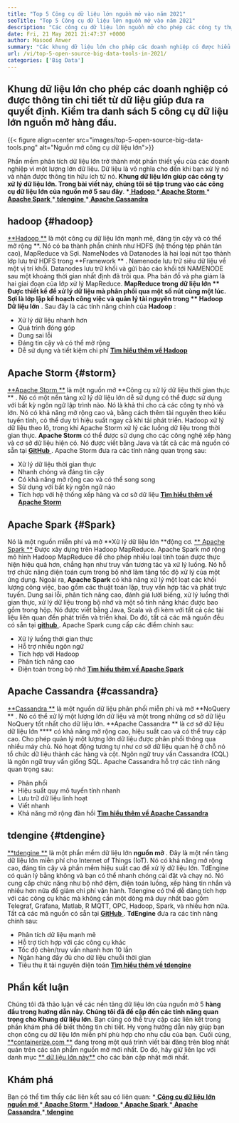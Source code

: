 ```yaml
---
title: "Top 5 Công cụ dữ liệu lớn nguồn mở vào năm 2021" 
seoTitle: "Top 5 Công cụ dữ liệu lớn nguồn mở vào năm 2021" 
description: "Các công cụ dữ liệu lớn nguồn mở cho phép các công ty thực hiện xử lý dữ liệu quy mô lớn một cách nhanh chóng. Hướng dẫn này sẽ giúp bạn chọn khung dữ liệu lớn phù hợp." 
date: Fri, 21 May 2021 21:47:37 +0000
author: Masood Anwer
summary: "Các khung dữ liệu lớn cho phép các doanh nghiệp có được hiểu biết sâu sắc từ dữ liệu giúp đưa ra quyết định. Kiểm tra danh sách 5 công cụ dữ liệu lớn nguồn mở hàng đầu." 
url: /vi/top-5-open-source-big-data-tools-in-2021/
categories: ['Big Data']
---
```


## Khung dữ liệu lớn cho phép các doanh nghiệp có được thông tin chi tiết từ dữ liệu giúp đưa ra quyết định. Kiểm tra danh sách 5 công cụ dữ liệu lớn nguồn mở hàng đầu.

{{< figure align=center src="images/top-5-open-source-big-data-tools.png" alt="Nguồn mở công cụ dữ liệu lớn">}}

Phần mềm phân tích dữ liệu lớn trở thành một phần thiết yếu của các doanh nghiệp vì một lượng lớn dữ liệu. Dữ liệu là vô nghĩa cho đến khi bạn xử lý nó và nhận được thông tin hữu ích từ nó. **Khung dữ liệu lớn  **giúp các công ty xử lý dữ liệu lớn. Trong bài viết này, chúng tôi sẽ tập trung vào các công cụ dữ liệu lớn của nguồn mở 5**   sau đây**.
  *[ **Hadoop** ][1]
  *[ **Apache Storm** ][2]
  *[ **Apache Spark** ][3]
  *[ **tdengine** ][4]
  *[ **Apache Cassandra** ][5]

## hadoop   {#hadoop}
[**Hadoop **][6] là một công cụ dữ liệu lớn mạnh mẽ, đáng tin cậy và có thể mở rộng **. Nó có ba thành phần chính như HDFS (hệ thống tệp phân tán cao), MapReduce và Sợi. NameNodes và Datanodes là hai loại nút tạo thành lớp lưu trữ HDFS trong  **Framework ** . Namenode lưu trữ siêu dữ liệu về một vị trí khối. Datanodes lưu trữ khối và gửi báo cáo khối tới NAMENODE sau một khoảng thời gian nhất định đã trôi qua. Pha bản đồ và pha giảm là hai giai đoạn của lớp xử lý MapReduce.  **MapReduce trong dữ liệu lớn **  Được thiết kế để xử lý dữ liệu mà phân phối qua một số nút cùng một lúc. Sợi là lớp lập kế hoạch công việc và quản lý tài nguyên trong ** Hadoop Dữ liệu lớn** .
Sau đây là các tính năng chính của  **Hadoop** :
  * Xử lý dữ liệu nhanh hơn
  * Quá trình đóng góp
  * Dung sai lỗi
  * Đáng tin cậy và có thể mở rộng
  * Dễ sử dụng và tiết kiệm chi phí
[ **Tìm hiểu thêm về Hadoop** ][7]

## Apache Storm   {#storm}
[**Apache Storm **][8] là một nguồn mở  **Công cụ xử lý dữ liệu thời gian thực ** . Nó có một nền tảng xử lý dữ liệu lớn dễ sử dụng có thể được sử dụng với bất kỳ ngôn ngữ lập trình nào. Nó là khả thi cho cả các công ty nhỏ và lớn. Nó có khả năng mở rộng cao và, bằng cách thêm tài nguyên theo kiểu tuyến tính, có thể duy trì hiệu suất ngay cả khi tải phát triển. Hadoop xử lý dữ liệu theo lô, trong khi Apache Storm xử lý các luồng dữ liệu trong thời gian thực.  **Apache Storm**   có thể được sử dụng cho các công nghệ xếp hàng và cơ sở dữ liệu hiện có. Nó được viết bằng Java và tất cả các mã nguồn có sẵn tại [ **GitHub** ][9].
Apache Storm đưa ra các tính năng quan trọng sau:
  * Xử lý dữ liệu thời gian thực
  * Nhanh chóng và đáng tin cậy
  * Có khả năng mở rộng cao và có thể song song
  * Sử dụng với bất kỳ ngôn ngữ nào
  * Tích hợp với hệ thống xếp hàng và cơ sở dữ liệu
[ **Tìm hiểu thêm về Apache Storm** ][10]

## Apache Spark   {#Spark}
Nó là một nguồn miễn phí và mở **Xử lý dữ liệu lớn  **động cơ. [**  Apache Spark **][11] Được xây dựng trên Hadoop MapReduce. Apache Spark mở rộng mô hình Hadoop MapReduce để cho phép nhiều loại tính toán được thực hiện hiệu quả hơn, chẳng hạn như truy vấn tương tác và xử lý luồng. Nó hỗ trợ chức năng điện toán cụm trong bộ nhớ làm tăng tốc độ xử lý của một ứng dụng. Ngoài ra,  **Apache Spark**   có khả năng xử lý một loạt các khối lượng công việc, bao gồm các thuật toán lặp, truy vấn hợp tác và phát trực tuyến. Dung sai lỗi, phân tích nâng cao, đánh giá lười biếng, xử lý luồng thời gian thực, xử lý dữ liệu trong bộ nhớ và một số tính năng khác được bao gồm trong hộp. Nó được viết bằng Java, Scala và đi kèm với tất cả các tài liệu liên quan đến phát triển và triển khai. Do đó, tất cả các mã nguồn đều có sẵn tại [ **github** ][12].
Apache Spark cung cấp các điểm chính sau:
  * Xử lý luồng thời gian thực
  * Hỗ trợ nhiều ngôn ngữ
  * Tích hợp với Hadoop
  * Phân tích nâng cao
  * Điện toán trong bộ nhớ
[ **Tìm hiểu thêm về Apache Spark** ][13]

## Apache Cassandra   {#cassandra}
[**Cassandra **][14] là một nguồn dữ liệu phân phối miễn phí và mở  **NoQuery ** . Nó có thể xử lý một lượng lớn dữ liệu và một trong những cơ sở dữ liệu NoQuery tốt nhất cho dữ liệu lớn.  **Apache Cassandra **  là cơ sở dữ liệu dữ liệu lớn ****  có khả năng mở rộng cao, hiệu suất cao và có thể truy cập cao. Cho phép quản lý một lượng lớn dữ liệu được phân phối thông qua nhiều máy chủ. Nó hoạt động tương tự như cơ sở dữ liệu quan hệ ở chỗ nó tổ chức dữ liệu thành các hàng và cột. Ngôn ngữ truy vấn Cassandra (CQL) là ngôn ngữ truy vấn giống SQL.
Apache Cassandra hỗ trợ các tính năng quan trọng sau:
  * Phân phối
  * Hiệu suất quy mô tuyến tính nhanh
  * Lưu trữ dữ liệu linh hoạt
  * Viết nhanh
  * Khả năng mở rộng đàn hồi
[ **Tìm hiểu thêm về Apache Cassandra** ][15]

## tdengine   {#tdengine}
[**tdengine **][16] là một phần mềm dữ liệu lớn  **nguồn mở**  . Đây là một nền tảng dữ liệu lớn miễn phí cho Internet of Things (IoT). Nó có khả năng mở rộng cao, đáng tin cậy và phần mềm hiệu suất cao để xử lý dữ liệu lớn. TdEngine có quản lý bằng không và bạn có thể nhanh chóng cài đặt và chạy nó. Nó cung cấp chức năng như bộ nhớ đệm, điện toán luồng, xếp hàng tin nhắn và nhiều hơn nữa để giảm chi phí vận hành. Tdengine có thể dễ dàng tích hợp với các công cụ khác mà không cần một dòng mã duy nhất bao gồm Telegraf, Grafana, Matlab, R MQTT, OPC, Hadoop, Spark, và nhiều hơn nữa. Tất cả các mã nguồn có sẵn tại [ **GitHub** ][17].
**TdEngine** đưa ra các tính năng chính sau:
  * Phân tích dữ liệu mạnh mẽ
  * Hỗ trợ tích hợp với các công cụ khác
  * Tốc độ chèn/truy vấn nhanh hơn 10 lần
  * Ngân hàng đầy đủ cho dữ liệu chuỗi thời gian
  * Tiêu thụ ít tài nguyên điện toán
[ **Tìm hiểu thêm về tdengine** ][18]

## Phần kết luận
Chúng tôi đã thảo luận về các nền tảng dữ liệu lớn của nguồn mở 5 **hàng đầu  **trong hướng dẫn này. Chúng tôi đã đề cập đến các tính năng quan trọng cho**   Khung dữ liệu lớn**. Bạn cũng có thể truy cập các liên kết trong phần khám phá để biết thông tin chi tiết. Hy vọng hướng dẫn này giúp bạn chọn công cụ dữ liệu lớn miễn phí phù hợp cho nhu cầu của bạn.
Cuối cùng, [**containerize.com **][19] đang trong một quá trình viết bài đăng trên blog nhất quán trên các sản phẩm nguồn mở mới nhất. Do đó, hãy giữ liên lạc với danh mục [**  dữ liệu lớn này**][20] cho các bản cập nhật mới nhất.

## Khám phá
Bạn có thể tìm thấy các liên kết sau có liên quan:
  *[ **Công cụ dữ liệu lớn nguồn mở** ][21]
  *[ **Apache Storm** ][10]
  *[ **Hadoop** ][22]
  *[ **Apache Spark** ][11]
  *[ **Apache Cassandra** ][15]
  *[ **tdengine** ][16]

  
[1]: #Hadoop
[2]: #Storm
[3]: #Spark
[4]: #TDengine
[5]: #Cassandra
[6]: https://hadoop.apache.org/
[7]: https://products.containerize.com/big-data/hadoop
[8]: https://storm.apache.org/
[9]: https://github.com/apache/storm
[10]: https://products.containerize.com/big-data/apache-storm/
[11]: https://products.containerize.com/big-data/apache-spark/
[12]: https://github.com/apache/spark
[13]: https://spark.apache.org/
[14]: https://cassandra.apache.org/
[15]: https://products.containerize.com/big-data/apache-cassandra/
[16]: https://products.containerize.com/big-data/tdengine/
[17]: https://github.com/taosdata/TDengine
[18]: https://www.taosdata.com/
[19]: https://containerize.com
[20]: https://blog.containerize.com/category/big-data/
[21]: https://products.containerize.com/big-data
[22]: https://products.containerize.com/big-data/hadoop/
